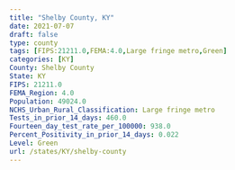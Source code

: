 ```yaml
---
title: "Shelby County, KY"
date: 2021-07-07
draft: false
type: county
tags: [FIPS:21211.0,FEMA:4.0,Large fringe metro,Green]
categories: [KY]
County: Shelby County
State: KY
FIPS: 21211.0
FEMA_Region: 4.0
Population: 49024.0
NCHS_Urban_Rural_Classification: Large fringe metro
Tests_in_prior_14_days: 460.0
Fourteen_day_test_rate_per_100000: 938.0
Percent_Positivity_in_prior_14_days: 0.022
Level: Green
url: /states/KY/shelby-county
---
```



